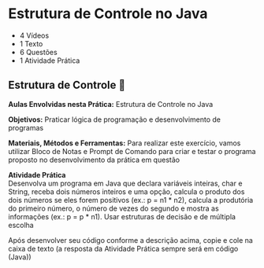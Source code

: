 # Estrutura de Controle no Java
- 4 Vídeos
- 1 Texto
- 6 Questões
- 1 Atividade Prática

## Estrutura de Controle 📝
**Aulas Envolvidas nesta Prática:** Estrutura de Controle no Java

**Objetivos:** Praticar lógica de programação e desenvolvimento de programas

**Materiais, Métodos e Ferramentas:** Para realizar este exercício, vamos utilizar Bloco de Notas e Prompt de Comando para criar e testar o programa proposto no desenvolvimento da prática em questão

**Atividade Prática**<br>
Desenvolva um programa em Java que declara variáveis inteiras, char e String, receba dois números inteiros e uma opção, calcula o produto dos dois números se eles forem positivos (ex.: p = n1 * n2), calcula a produtória do primeiro número, o número de vezes do segundo e mostra as informações (ex.: p = p * n1). Usar estruturas de decisão e de múltipla escolha

Após desenvolver seu código conforme a descrição acima, copie e cole na caixa de texto (a resposta da Atividade Prática sempre será em código (Java))